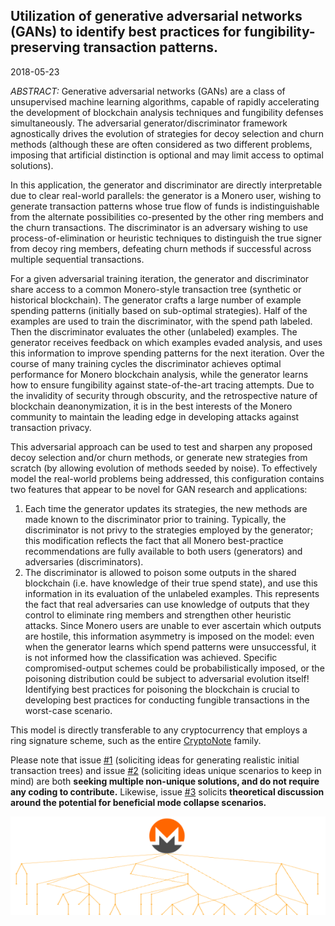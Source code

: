 ## Utilization of generative adversarial networks (GANs) to identify best practices for fungibility-preserving transaction patterns.

2018-05-23

*ABSTRACT:* Generative adversarial networks (GANs) are a class of unsupervised machine learning algorithms, capable of rapidly accelerating the development of blockchain analysis techniques and fungibility defenses simultaneously. The adversarial generator/discriminator framework agnostically drives the evolution of strategies for decoy selection and churn methods (although these are often considered as two different problems, imposing that artificial distinction is optional and may limit access to optimal solutions).

In this application, the generator and discriminator are directly interpretable due to clear real-world parallels: the generator is a Monero user, wishing to generate transaction patterns whose true flow of funds is indistinguishable from the alternate possibilities co-presented by the other ring members and the churn transactions. The discriminator is an adversary wishing to use process-of-elimination or heuristic techniques to distinguish the true signer from decoy ring members, defeating churn methods if successful across multiple sequential transactions.

For a given adversarial training iteration, the generator and discriminator share access to a common Monero-style transaction tree (synthetic or historical blockchain). The generator crafts a large number of example spending patterns (initially based on sub-optimal strategies). Half of the examples are used to train the discriminator, with the spend path labeled. Then the discriminator evaluates the other (unlabeled) examples. The generator receives feedback on which examples evaded analysis, and uses this information to improve spending patterns for the next iteration. Over the course of many training cycles the discriminator achieves optimal performance for Monero blockchain analysis, while the generator learns how to ensure fungibility against state-of-the-art tracing attempts. Due to the invalidity of security through obscurity, and the retrospective nature of blockchain deanonymization, it is in the best interests of the Monero community to maintain the leading edge in developing attacks against transaction privacy.

This adversarial approach can be used to test and sharpen any proposed decoy selection and/or churn methods, or generate new strategies from scratch (by allowing evolution of methods seeded by noise). To effectively model the real-world problems being addressed, this configuration contains two features that appear to be novel for GAN research and applications:
1. Each time the generator updates its strategies, the new methods are made known to the discriminator prior to training. Typically, the discriminator is not privy to the strategies employed by the generator; this modification reflects the fact that all Monero best-practice recommendations are fully available to both users (generators) and adversaries (discriminators).
2. The discriminator is allowed to poison some outputs in the shared blockchain (i.e. have knowledge of their true spend state), and use this information in its evaluation of the unlabeled examples. This represents the fact that real adversaries can use knowledge of outputs that they control to eliminate ring members and strengthen other heuristic attacks. Since Monero users are unable to ever ascertain which outputs are hostile, this information asymmetry is imposed on the model: even when the generator learns which spend patterns were unsuccessful, it is not informed how the classification was achieved. Specific compromised-output schemes could be probabilistically imposed, or the poisoning distribution could be subject to adversarial evolution itself! Identifying best practices for poisoning the blockchain is crucial to developing best practices for conducting fungible transactions in the worst-case scenario.

This model is directly transferable to any cryptocurrency that employs a ring signature scheme, such as the entire [CryptoNote](https://cryptonote.org/whitepaper.pdf) family.

Please note that issue [#1](/../../issues/1) (soliciting ideas for generating realistic initial transaction trees) and issue [#2](/../../issues/2) (soliciting ideas unique scenarios to keep in mind) are both **seeking multiple non-unique solutions, and do not require any coding to contribute.** Likewise, issue [#3](/../../issues/3) solicits **theoretical discussion around the potential for beneficial mode collapse scenarios.**

![TreeLogo](/Blockchain_Data/sillytree2.png)
